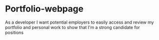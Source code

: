 # Portfolio-webpage
As a developer I want potential employers to easily access and review my portfolio and personal work to show that I'm a strong candidate for positions
